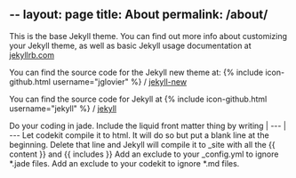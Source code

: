 --
layout: page
title: About
permalink: /about/
--

This is the base Jekyll theme. You can find out more info about customizing your Jekyll theme, as well as basic Jekyll usage documentation at [jekyllrb.com](http://jekyllrb.com/)

You can find the source code for the Jekyll new theme at:
{% include icon-github.html username="jglovier" %} /
[jekyll-new](https://github.com/jglovier/jekyll-new)

You can find the source code for Jekyll at
{% include icon-github.html username="jekyll" %} /
[jekyll](https://github.com/jekyll/jekyll)


Do your coding in jade.
Include the liquid front matter thing by writing 
	| ---
	| ---
Let codekit compile it to html.
It will do so but put a blank line at the beginning. 
Delete that line and Jekyll will compile it to _site with all the {{ content }} and {{ includes }}
Add an exclude to your _config.yml to ignore *.jade files.
Add an exclude to your codekit to ignore *.md files.
